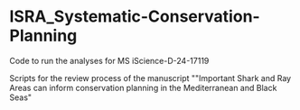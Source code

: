# ISRA_Systematic-Conservation-Planning
Code to run the analyses for MS iScience-D-24-17119  

Scripts for the review process of the manuscript ""Important Shark and Ray Areas can inform conservation planning in the Mediterranean and Black Seas" 
